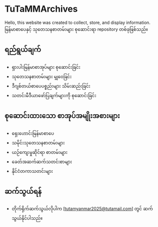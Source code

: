 # TuTaMMArchives
 Hello, this website was created to collect, store, and display information.
မြန်မာစာပေနှင့် သုတေသနစာတမ်းများ စုဆောင်းရာ repository တစ်ခုဖြစ်သည်။

## ရည်ရွယ်ချက်
- ရှားပါးမြန်မာစာအုပ်များ စုဆောင်းခြင်း
- သုတေသနစာတမ်းများ မျှဝေခြင်း
- ဒီဂျစ်တယ်စာပေပစ္စည်းများ သိမ်းဆည်းခြင်း
- သတင်းမီဒီယာဖော်ပြချက်များကို စုဆောင်းခြင်း

## စုဆောင်းထားသော စာအုပ်အမျိုးအစားများ
- ရှေးဟောင်းမြန်မာစာပေ
- သမိုင်းသုတေသနစာတမ်းများ
- ယဉ်ကျေးမှုဆိုင်ရာ စာတမ်းများ
- ခေတ်အဆက်ဆက်သတင်းစာများ
- နိုင်ငံတကာသတင်းများ

## ဆက်သွယ်ရန်
- တိုက်ရိုက်ဆက်သွယ်လိုပါက [tutamyanmar2025@tutamail.com] တွင် ဆက်သွယ်နိုင်ပါသည်။

